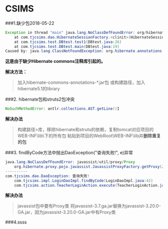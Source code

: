 # CSIMS###1.缺少包2018-05-22```javaException in thread "main" java.lang.NoClassDefFoundError: org/hibernate/annotations/common/reflection/ReflectionManager	at com.tjcsims.dao.HibernateSessionFactory.<clinit>(HibernateSessionFactory.java:13)	at com.tjcsims.test.DBtest.test1(DBtest.java:26)	at com.tjcsims.test.DBtest.main(DBtest.java:19)Caused by: java.lang.ClassNotFoundException: org.hibernate.annotations.common.reflection.ReflectionManager```**这是由于缺少Hibernate commons注释库引起的。****解决方法：**> 加入hibernate-commons-annotations-*.jar包或构建路径，加入hibernate5.1的library###2. hibernate包和struts2包冲突```javaNoSuchMethodError: antlr.collections.AST.getLine()I```**解决办法**> 构建路径>库，移除hibernate和struts的依赖，复制tomcat对应项目的WEB-INF\lib\下的所有包粘贴到项目的WebRoot\WEB-INF\lib并**删除重复的包**###3. findByCode方法中抛出DaoException("查询失败!", e)异常```javajava.lang.NoClassDefFoundError: javassist/util/proxy/Proxy	org.hibernate.proxy.pojo.javassist.JavassistProxyFactory.getProxy(JavassistProxyFactory.java:123)----------com.tjcsims.dao.DaoException: 查询失败!	com.tjcsims.impl.LoginDaoImpl.findByCode(LoginDaoImpl.java:42)	com.tjcsims.action.TeacherLoginAction.execute(TeacherLoginAction.java:26)```**解决办法**> javassist包中要有Proxy类将javassist-3.7.ga.jar替换为javassist-3.20.0-GA.jar，因为javassist-3.20.0-GA.jar中有Proxy类###4.ssss